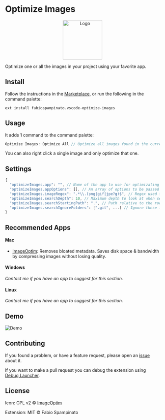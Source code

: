 # Optimize Images

<p align="center">
  <img src="https://raw.githubusercontent.com/fabiospampinato/vscode-optimize-images/master/resources/logo.png" width="128" alt="Logo">
</p>

Optimize one or all the images in your project using your favorite app.

## Install

Follow the instructions in the [Marketplace](https://marketplace.visualstudio.com/items?itemName=fabiospampinato.vscode-optimize-images), or run the following in the command palette:

```shell
ext install fabiospampinato.vscode-optimize-images
```

## Usage

It adds 1 command to the command palette:

```js
Optimize Images: Optimize All // Optimize all images found in the current project
```

You can also right click a single image and only optimize that one.

## Settings

```js
{
  "optimizeImages.app": "", // Name of the app to use for optimizating the images
  "optimizeImages.appOptions": [], // An array of options to be passed to the app on execution. You can use the array item "[filepath]" as a placeholder for the filepath to the currently processed file
  "optimizeImages.imageRegex": ".*\\.(png|gif|jpe?g)$", // Regex used for matching images. Requires double escaping
  "optimizeImages.searchDepth": 10, // Maximum depth to look at when searching images
  "optimizeImages.searchStartingPath": ".", // Path relative to the root where to start searching images
  "optimizeImages.searchIgnoreFolders": [".git", ...] // Ignore these folders when searching images
}
```

## Recommended Apps

#### Mac

- [ImageOptim](https://imageoptim.com/mac): Removes bloated metadata. Saves disk space & bandwidth by compressing images without losing quality.

#### Windows

_Contact me if you have an app to suggest for this section._

#### Linux

_Contact me if you have an app to suggest for this section._

## Demo

![Demo](https://github.com/fabiospampinato/vscode-optimize-images/raw/master/resources/right_click.png)

## Contributing

If you found a problem, or have a feature request, please open an [issue](https://github.com/fabiospampinato/vscode-optimize-images/issues) about it.

If you want to make a pull request you can debug the extension using [Debug Launcher](https://marketplace.visualstudio.com/items?itemName=fabiospampinato.vscode-debug-launcher).

## License

Icon: GPL v2 © [ImageOptim](https://github.com/ImageOptim/ImageOptim)


Extension: MIT © Fabio Spampinato
